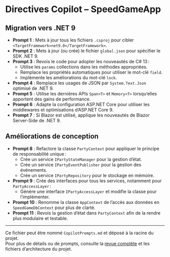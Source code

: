 
# Directives Copilot – SpeedGameApp

## Migration vers .NET 9

- **Prompt 1** : Mets à jour tous les fichiers `.csproj` pour cibler `<TargetFramework>net9.0</TargetFramework>`.
- **Prompt 2** : Mets à jour (ou crée) le fichier `global.json` pour spécifier le SDK .NET 9.
- **Prompt 3** : Revois le code pour adopter les nouveautés de C# 13 :  
  - Utilise les `params` collections dans les méthodes appropriées.  
  - Remplace les propriétés automatiques pour utiliser le mot-clé `field`.  
  - Implémente les améliorations du mot-clé `lock`.
- **Prompt 4** : Remplace les usages de JSON par `System.Text.Json` optimisé de .NET 9.
- **Prompt 5** : Utilise les dernières APIs `Span<T>` et `Memory<T>` lorsqu’elles apportent des gains de performance.
- **Prompt 6** : Adapte la configuration ASP.NET Core pour utiliser les middlewares et optimisations d’ASP.NET Core 9.
- **Prompt 7** : Si Blazor est utilisé, applique les nouveautés de Blazor Server-Side de .NET 9.

## Améliorations de conception

- **Prompt 8** : Refactore la classe `PartyContext` pour appliquer le principe de responsabilité unique :  
  - Crée un service `IPartyStateManager` pour la gestion d’état.  
  - Crée un service `IPartyEventPublisher` pour la gestion des événements.  
  - Crée un service `IPartyRepository` pour le stockage en mémoire.
- **Prompt 9** : Crée des interfaces pour tous les services, notamment pour `PartyAccessLayer` :  
  - Génère une interface `IPartyAccessLayer` et modifie la classe pour l’implémenter.
- **Prompt 10** : Renomme la classe `AppContext` de l’accès aux données en `SpeedGameDbContext` pour plus de clarté.
- **Prompt 11** : Revois la gestion d’état dans `PartyContext` afin de la rendre plus modulaire et testable.

---

Ce fichier peut être nommé `CopilotPrompts.md` et déposé à la racine du projet.  
Pour plus de détails ou de prompts, consulte la [revue complète](https://github.com/74nu5/SpeedGameApp/blob/main/RevueByCopilot.md) et les fichiers d’architecture du projet.